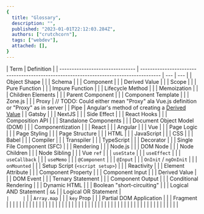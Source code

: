 ```yaml
---
{
  title: "Glossary",
  description: "",
  published: "2023-01-01T22:12:03.284Z",
  authors: ["crutchcorn"],
  tags: ["webdev"],
  attached: [],
}
---
```


| Term                            | Definition                                                                             |
| ------------------------------- | -------------------------------------------------------------------------------------- | --- | --- |
| Object Shape                    |                                                                                        |
| Schema                          |                                                                                        |
| Component                       |                                                                                        |
| Derived Value                   |                                                                                        |
| Scope                           |                                                                                        |
| Pure Function                   |                                                                                        |
| Impure Function                 |                                                                                        |
| Lifecycle Method                |                                                                                        |
| Memoization                     |                                                                                        |
| Children Elements               |                                                                                        |
| Parent Component                |                                                                                        |
| Component Template              |                                                                                        |
| Zone.js                         |                                                                                        |
| Proxy                           | // TODO: Could either mean "Proxy" ala Vue.js definition or "Proxy" as in server       |
| Pipe                            | Angular's method of creating a [Derived Value](/posts/ffg-fundamentals-derived-values) |
| Gatsby                          |                                                                                        |
| NextJS                          |                                                                                        |
| Side Effect                     |                                                                                        |
| React Hooks                     |                                                                                        |
| Composition API                 |                                                                                        |
| Standalone Components           |                                                                                        |
| Document Object Model (DOM)     |                                                                                        |
| Componentization                |                                                                                        |
| React                           |                                                                                        |
| Angular                         |                                                                                        |
| Vue                             |                                                                                        |
| Page Logic                      |                                                                                        |
| Page Styling                    |                                                                                        |
| Page Structure                  |                                                                                        |
| HTML                            |                                                                                        |
| JavaScript                      |                                                                                        |
| CSS                             |                                                                                        |
| Babel                           |                                                                                        |
| Compiler                        |                                                                                        |
| Transpiler                      |                                                                                        |
| TypeScript                      |                                                                                        |
| Decorator                       |                                                                                        |
| Single File Component (SFC)     |                                                                                        |
| Rendering                       |                                                                                        |
| Node.js                         |                                                                                        |
| DOM Node                        |                                                                                        |
| Node Children                   |                                                                                        |
| Node Sibling                    |                                                                                        |
| Vue `ref`                       |                                                                                        |
| `useState`                      |                                                                                        |
| `useEffect`                     |                                                                                        |
| `useCallback`                   |                                                                                        |
| `useMemo`                       |                                                                                        |
| `@Component`                    |                                                                                        |
| `@Input`                        |                                                                                        |
| `OnInit` / `ngOnInit`           |                                                                                        |
| `onMounted`                     |                                                                                        |
| Setup Script (`<script setup>`) |                                                                                        |
| Reactivity                      |                                                                                        |
| Element Attribute               |                                                                                        |
| Component Property              |                                                                                        |
| Component Input                 |                                                                                        |
| Derived Value                   |                                                                                        |
| DOM Event                       |                                                                                        |
| Ternary Statement               |                                                                                        |
| Component Output                |                                                                                        |
| Conditional Rendering           |                                                                                        |
| Dynamic HTML                    |                                                                                        |
| Boolean "short-circuiting"      |                                                                                        |
| Logical AND Statement           | `&&`                                                                                   |
| Logical OR Statement            | `                                                                                      |     | `   |
| `Array.map`                     |                                                                                        |
| `key` Prop                      |                                                                                        |
| Partial DOM Application         |                                                                                        |
| Fragment                        |                                                                                        |
|                                 |                                                                                        |
|                                 |                                                                                        |
|                                 |                                                                                        |
|                                 |                                                                                        |
|                                 |                                                                                        |
|                                 |                                                                                        |
|                                 |                                                                                        |
|                                 |                                                                                        |
|                                 |                                                                                        |
|                                 |                                                                                        |
|                                 |                                                                                        |
|                                 |                                                                                        |
|                                 |                                                                                        |
|                                 |                                                                                        |
|                                 |                                                                                        |
|                                 |                                                                                        |
|                                 |                                                                                        |
